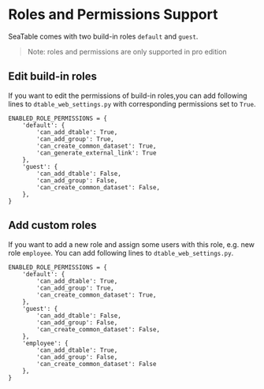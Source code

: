 # Roles and Permissions Support

SeaTable comes with two build-in roles `default` and `guest`.

> Note: roles and permissions are only supported in pro edition

## Edit build-in roles

If you want to edit the permissions of build-in roles,you can add following lines to `dtable_web_settings.py` with corresponding permissions set to `True`.

```
ENABLED_ROLE_PERMISSIONS = {
    'default': {
        'can_add_dtable': True,
        'can_add_group': True,
        'can_create_common_dataset': True,
        'can_generate_external_link': True
    },
    'guest': {
        'can_add_dtable': False,
        'can_add_group': False,
        'can_create_common_dataset': False,
    },
}

```

## Add custom roles

If you want to add a new role and assign some users with this role, e.g. new role `employee`. You can add following lines to `dtable_web_settings.py`.

```
ENABLED_ROLE_PERMISSIONS = {
    'default': {
        'can_add_dtable': True,
        'can_add_group': True,
        'can_create_common_dataset': True,
    },
    'guest': {
        'can_add_dtable': False,
        'can_add_group': False,
        'can_create_common_dataset': False,
    },
    'employee': {
        'can_add_dtable': True,
        'can_add_group': False,
        'can_create_common_dataset': False
    },
}

```


